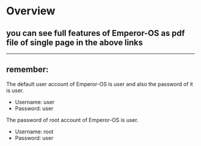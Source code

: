 # Overview
## you can see full features of Emperor-OS as pdf file of single page in the above links

---

## remember:

The default user account of Emperor-OS is user and also the password of it is user.
* Username: user
* Password: user

The password of root account of Emperor-OS is user.
* Username: root
* Password: user

